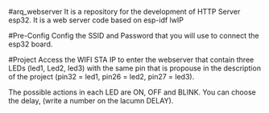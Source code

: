 #arq_webserver
It is a repository for the development of HTTP Server esp32. It is a web server code based on esp-idf lwIP

#Pre-Config
Config the SSID and Password that you will use to connect the esp32 board.

#Project
Access the WIFI STA IP to enter the webserver that contain three LEDs (led1, Led2, led3) with the same pin
that is propouse in the description of the project (pin32 = led1, pin26 = led2, pin27 = led3).

The possible actions in each LED are ON, OFF and BLINK. You can choose the delay, (write a number on the lacumn DELAY).
